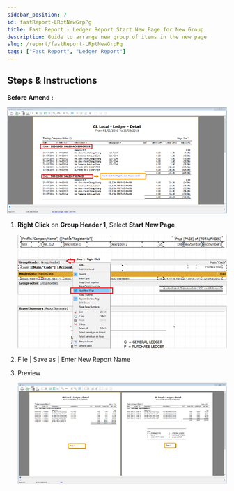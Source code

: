 ```yaml
---
sidebar_position: 7
id: fastReport-LRptNewGrpPg
title: Fast Report - Ledger Report Start New Page for New Group
description: Guide to arrange new group of items in the new page
slug: /report/fastReport-LRptNewGrpPg
tags: ["Fast Report", "Ledger Report"]
---
```


## Steps & Instructions

**Before Amend :**

![1](../../static/img/report/fastReport-LRptNewGrpPg/1.png)

1. **Right Click** on **Group Header 1**, Select **Start New Page**

   ![2](../../static/img/report/fastReport-LRptNewGrpPg/2.png)

2. File | Save as | Enter New Report Name

3. Preview

   ![3](../../static/img/report/fastReport-LRptNewGrpPg/3.png)

